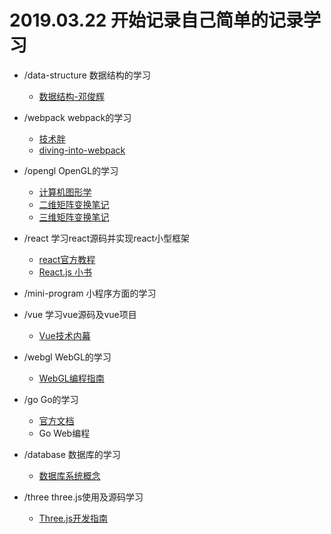 # 2019.03.22 开始记录自己简单的记录学习


- /data-structure 数据结构的学习
  - [数据结构-邓俊辉](https://courses.edx.org/courses/course-v1:TsinghuaX+30240184.1x+3T2017/course/)

- /webpack webpack的学习
  - [技术胖](https://jspang.com/posts/2017/09/16/webpack3.html)
  - [diving-into-webpack](https://github.com/lihongxun945/diving-into-webpack)

- /opengl OpenGL的学习
  - [计算机图形学](https://item.jd.com/11591287.html)
  - [二维矩阵变换笔记](https://github.com/fgoll/learn/tree/master/opengl/day3)
  - [三维矩阵变换笔记](https://github.com/fgoll/learn/tree/master/opengl/day6)

- /react 学习react源码并实现react小型框架
  - [react官方教程](https://react.docschina.org/tutorial/tutorial.html)
  - [React.js 小书](http://huziketang.mangojuice.top/books/react/lesson35)
  
- /mini-program 小程序方面的学习
- /vue 学习vue源码及vue项目
  - [Vue技术内幕](http://hcysun.me/vue-design/art)
- /webgl WebGL的学习
  - [WebGL编程指南](https://book.douban.com/subject/25909351/)


- /go Go的学习
  - [官方文档](https://tour.golang.org/)
  - Go Web编程

- /database 数据库的学习
  - [数据库系统概念](https://book.douban.com/subject/10548379/)

- /three three.js使用及源码学习
  - [Three.js开发指南](https://book.douban.com/subject/26349497/)
